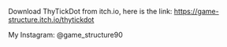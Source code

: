 Download ThyTickDot from itch.io, here is the link: https://game-structure.itch.io/thytickdot 

My Instagram: @game_structure90 


